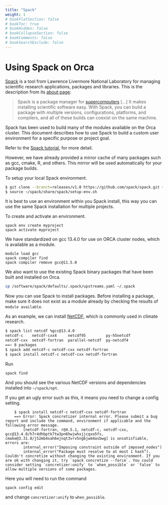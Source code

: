 ```yaml
---
title: "Spack"
weight: 1
# bookFlatSection: false
# bookToc: true
# bookHidden: false
# bookCollapseSection: false
# bookComments: false
# bookSearchExclude: false
---
```


# Using Spack on Orca

[Spack](https://spack.io) is a tool from Lawrence Livermore National Laboratory for managing scientific research applications, packages and libraries.
This is the description from its [about page](https://spack.io/about/):

> Spack is a package manager for [supercomputers](https://en.wikipedia.org/wiki/Supercomputer) [...]
> It makes installing scientific software easy.
> With Spack, you can build a package with multiple versions, configurations, platforms, and compilers, and all of these builds can coexist on the same machine.

Spack has been used to build many of the modules available on the Orca cluster.  This document describes how to 
use Spack to build a custom user environment for a specific purpose or project goal.

Refer to the [Spack tutorial](https://spack-tutorial.readthedocs.io/en/latest/tutorial_basics.html#), for more
detail.

However, we have already provided a mirror cache of many packages such as gcc, cmake, R, and others.  This mirror will be used automatically for your package builds.

To setup your local Spack environment.

```bash
$ git clone --branch=releases/v1.0 https://github.com/spack/spack.git ~/spack
$ source ~/spack/share/spack/setup-env.sh
```
It is best to use an environment within you Spack install, this way you can use the same Spack installation for multiple projects.  

To create and activate an environment.
```
spack env create myproject
spack activate myproject
```

We have standardized on gcc 13.4.0 for use on ORCA cluster nodes, which is available as
a module.
```
module load gcc
spack compiler find
spack compiler remove gcc@11.5.0
```

We also want to use the existing Spack binary packages that have been built and installed
on Orca.
```bash
cp /software/spack/defaults/.spack/upstreams.yaml ~/.spack
```
<!-- spack buildcache install -fu gcc@13.4.0 -->

<!--
Running the command
```
spack compilers add
```
will find available compilers via the path.  For example if you prefer the Intel
OneAPI icc compiler, make sure you load the module so the compiler is in the path
and the compilers add above will find it.
Make sure the file `~/.spack/linux/compilers.yaml` contains the following.
```yaml
compilers:
- compiler:
    spec: gcc@=13.2.0
    paths:
      cc: /software/builds/compilers/gcc/13.2.0/bin/gcc
      cxx: /software/builds/compilers/gcc/13.2.0/bin/g++
      f77: /software/builds/compilers/gcc/13.2.0/bin/gfortran
      fc: /software/builds/compilers/gcc/13.2.0/bin/gfortran
    flags: {}
    operating_system: rocky9
    target: x86_64
    modules: []
    environment: {}
    extra_rpaths: []
```
-->

Now you can use Spack to install packages.
Before installing a package, make sure it does not exist as a module already
by checking the results of `module available`.

As an example, we can install [NetCDF](https://www.unidata.ucar.edu/software/netcdf/), which is commonly used in climate research.
```bash
$ spack list netcdf %gcc@13.4.0
netcdf-c    netcdf-cxx4     netcdf95         py-h5netcdf
netcdf-cxx  netcdf-fortran  parallel-netcdf  py-netcdf4
==> 8 packages
$ spack add netcdf-c netcdf-cxx netcdf-fortran
$ spack install netcdf-c netcdf-cxx netcdf-fortran
```

Run 
```
spack find
```
And you should see the various NetCDF versions and dependencies installed into `~/spack/opt`.

If you get an ugly error such as this, it means you need to change a config setting.
```shell
    $ spack install netcdf-c netcdf-cxx netcdf-fortran
    ==> Error: Spack concretizer internal error. Please submit a bug report and include the command, environment if applicable and the following error message.
        [netcdf-fortran, r@4.5.1, netcdf-c, netcdf-cxx, gcc@13.4.0/h7r4dhbptk7tw3pn6hwjwhxjjcqxo5fs, cmake@3.31.8/j52mb4xah6ejnqt3vrv5ngbjwm4asbwg] is unsatisfiable, errors are:
        internal_error("Imposing constraint outside of imposed_nodes")
        internal_error("Package must resolve to at most 1 hash"). Couldn't concretize without changing the existing environment. If you are ok with changing it, try `spack concretize --force`. You could consider setting `concretizer:unify` to `when_possible` or `false` to allow multiple versions of some packages.

```
Here you will need to run the command
```
spack config edit
```
and change `concretizer:unify` to `when_possible`.
